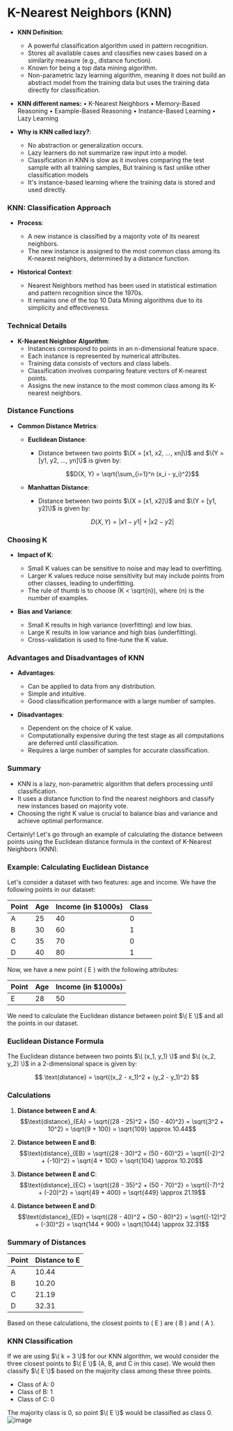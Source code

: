 # K-Nearest Neighbors (KNN)

- **KNN Definition**:
  - A powerful classification algorithm used in pattern recognition.
  - Stores all available cases and classifies new cases based on a similarity measure (e.g., distance function).
  - Known for being a top data mining algorithm.
  - Non-parametric lazy learning algorithm, meaning it does not build an abstract model from the training data but uses the training data directly for classification.
    
- **KNN different names:**
    • K-Nearest Neighbors
    • Memory-Based Reasoning
    • Example-Based Reasoning
    • Instance-Based Learning
    • Lazy Learning


- **Why is KNN called lazy?**:
  - No abstraction or generalization occurs.
  - Lazy learners do not summarize raw input into a model.
  - Classification in KNN is slow as it involves comparing the test sample with all training samples, But training is fast unlike other classification models
  - It's instance-based learning where the training data is stored and used directly.

### KNN: Classification Approach

- **Process**:
  - A new instance is classified by a majority vote of its nearest neighbors.
  - The new instance is assigned to the most common class among its K-nearest neighbors, determined by a distance function.

- **Historical Context**:
  - Nearest Neighbors method has been used in statistical estimation and pattern recognition since the 1970s.
  - It remains one of the top 10 Data Mining algorithms due to its simplicity and effectiveness.

### Technical Details

- **K-Nearest Neighbor Algorithm**:
  - Instances correspond to points in an n-dimensional feature space.
  - Each instance is represented by numerical attributes.
  - Training data consists of vectors and class labels.
  - Classification involves comparing feature vectors of K-nearest points.
  - Assigns the new instance to the most common class among its K-nearest neighbors.

### Distance Functions

- **Common Distance Metrics**:
  - **Euclidean Distance**:
    - Distance between two points $\(X = [x1, x2, ..., xn]\)$ and $\(Y = [y1, y2, ..., yn]\)$ is given by:
      
      $$D(X, Y) = \sqrt{\sum_{i=1}^n (x_i - y_i)^2}$$
      
  - **Manhattan Distance**:
    - Distance between two points $\(X = [x1, x2]\)$ and $\(Y = [y1, y2]\)$ is given by:
      
      $$D(X, Y) = |x1 - y1| + |x2 - y2|$$

### Choosing K

- **Impact of K**:
  - Small K values can be sensitive to noise and may lead to overfitting.
  - Larger K values reduce noise sensitivity but may include points from other classes, leading to underfitting.
  - The rule of thumb is to choose \(K < \sqrt{n}\), where \(n\) is the number of examples.

- **Bias and Variance**:
  - Small K results in high variance (overfitting) and low bias.
  - Large K results in low variance and high bias (underfitting).
  - Cross-validation is used to fine-tune the K value.

### Advantages and Disadvantages of KNN

- **Advantages**:
  - Can be applied to data from any distribution.
  - Simple and intuitive.
  - Good classification performance with a large number of samples.

- **Disadvantages**:
  - Dependent on the choice of K value.
  - Computationally expensive during the test stage as all computations are deferred until classification.
  - Requires a large number of samples for accurate classification.

### Summary

- KNN is a lazy, non-parametric algorithm that defers processing until classification.
- It uses a distance function to find the nearest neighbors and classify new instances based on majority vote.
- Choosing the right K value is crucial to balance bias and variance and achieve optimal performance.

Certainly! Let's go through an example of calculating the distance between points using the Euclidean distance formula in the context of K-Nearest Neighbors (KNN).

### Example: Calculating Euclidean Distance

Let's consider a dataset with two features: age and income. We have the following points in our dataset:

| Point | Age | Income (in $1000s) | Class |
|-------|-----|--------------------|-------|
| A     | 25  | 40                 | 0     |
| B     | 30  | 60                 | 1     |
| C     | 35  | 70                 | 0     |
| D     | 40  | 80                 | 1     |

Now, we have a new point \( E \) with the following attributes:

| Point | Age | Income (in $1000s) |
|-------|-----|--------------------|
| E     | 28  | 50                 |

We need to calculate the Euclidean distance between point $\( E \)$ and all the points in our dataset.

### Euclidean Distance Formula

The Euclidean distance between two points $\( (x_1, y_1) \)$ and $\( (x_2, y_2) \)$ in a 2-dimensional space is given by:

$$ \text{distance} = \sqrt{(x_2 - x_1)^2 + (y_2 - y_1)^2} $$

### Calculations

1. **Distance between E and A**:
   $$\text{distance}_{EA} = \sqrt{(28 - 25)^2 + (50 - 40)^2} = \sqrt{3^2 + 10^2} = \sqrt{9 + 100} = \sqrt{109} \approx 10.44$$

2. **Distance between E and B**:
   $$\text{distance}_{EB} = \sqrt{(28 - 30)^2 + (50 - 60)^2} = \sqrt{(-2)^2 + (-10)^2} = \sqrt{4 + 100} = \sqrt{104} \approx 10.20$$

3. **Distance between E and C**:
   $$\text{distance}_{EC} = \sqrt{(28 - 35)^2 + (50 - 70)^2} = \sqrt{(-7)^2 + (-20)^2} = \sqrt{49 + 400} = \sqrt{449} \approx 21.19$$

4. **Distance between E and D**:
   $$\text{distance}_{ED} = \sqrt{(28 - 40)^2 + (50 - 80)^2} = \sqrt{(-12)^2 + (-30)^2} = \sqrt{144 + 900} = \sqrt{1044} \approx 32.31$$

### Summary of Distances

| Point | Distance to E |
|-------|---------------|
| A     | 10.44         |
| B     | 10.20         |
| C     | 21.19         |
| D     | 32.31         |

Based on these calculations, the closest points to \( E \) are \( B \) and \( A \).

### KNN Classification

If we are using $\( k = 3 \)$ for our KNN algorithm, we would consider the three closest points to $\( E \)$ (A, B, and C in this case). We would then classify $\( E \)$ based on the majority class among these three points.

- Class of A: 0
- Class of B: 1
- Class of C: 0

The majority class is 0, so point $\( E \)$ would be classified as class 0.
![image](https://github.com/Roua91/Computer_science_Courses/assets/165356652/419c494d-8fab-4cc3-89c8-22e794acc42a)


